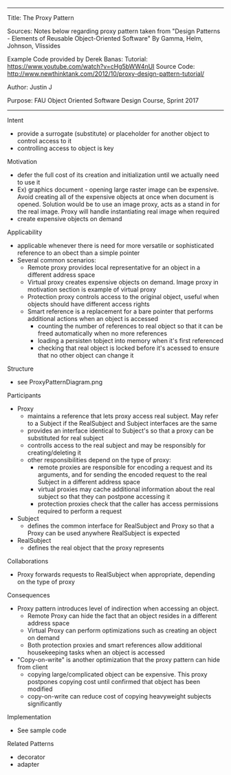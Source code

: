 ----------------------------------------------------------------------------------------------------------------
Title: The Proxy Pattern

Sources:
Notes below regarding proxy pattern taken from "Design Patterns - Elements of Reusable Object-Oriented Software"
By Gamma, Helm, Johnson, Vlissides

Example Code provided by Derek Banas:
Tutorial: https://www.youtube.com/watch?v=cHg5bWW4nUI
Source Code: http://www.newthinktank.com/2012/10/proxy-design-pattern-tutorial/

Author: Justin J

Purpose: FAU Object Oriented Software Design Course, Sprint 2017

----------------------------------------------------------------------------------------------------------------

Intent
- provide a surrogate (substitute) or placeholder for another object to control access to it
- controlling access to object is key

Motivation
- defer the full cost of its creation and initialization until we actually need to use it
- Ex) graphics document - opening large raster image can be expensive. Avoid creating all of the expensive objects
  at once when document is opened. Solution would be to use an image proxy, acts as a stand in for the real image. Proxy
  will handle instantiating real image when required
- create expensive objects on demand

Applicability
- applicable whenever there is need for more versatile or sophisticated reference to an obect than a simple pointer
- Several common scenarios:
	- Remote proxy provides local representative for an object in a different address space
	- Virtual proxy creates expensive objects on demand. Image proxy in motivation section is example of virtual proxy
	- Protection proxy controls access to the original object, useful when objects should have different access rights
	- Smart reference is a replacement for a bare pointer that performs additional actions when an object is accessed
		- counting the number of references to real object so that it can be freed automatically when no more references
		- loading a persisten tobject into memory when it's first referenced
		- checking that real object is locked before it's acessed to ensure that no other object can change it
	
Structure
- see ProxyPatternDiagram.png

Participants
- Proxy
	- maintains a reference that lets proxy access real subject. May refer to a Subject if the RealSubject and Subject
	  interfaces are the same
	- provides an interface identical to Subject's so that a proxy can be substituted for real subject
	- controlls access to the real subject and may be responsibly for creating/deleting it
	- other responsibilities depend on the type of proxy:
		- remote proxies are responsible for encoding a request and its arguments, and for sending the encoded request to
		  the real Subject in a different address space
		- virtual proxies may cache additional information about the real subject so that they can postpone accessing it
		- protection proxies check that the caller has access permissions required to perform a request
- Subject
	- defines the common interface for RealSubject and Proxy so that a Proxy can be used anywhere RealSubject is expected
- RealSubject
	- defines the real object that the proxy represents

Collaborations
- Proxy forwards requests to RealSubject when appropriate, depending on the type of proxy

Consequences
- Proxy pattern introduces level of indirection when accessing an object. 
	- Remote Proxy can hide the fact that an object resides in a different address space
	- Virtual Proxy can perform optimizations such as creating an object on demand
	- Both protection proxies and smart references allow additional housekeeping tasks when an object is accessed
- "Copy-on-write" is another optimization that the proxy pattern can hide from client
	- copying large/complicated object can be expensive. This proxy postpones copying cost until confirmed that object has been modified
	- copy-on-write can reduce cost of copying heavyweight subjects significantly

Implementation
- See sample code

Related Patterns
- decorator
- adapter

